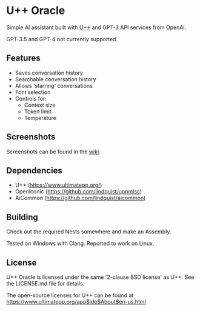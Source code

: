 # U++ Oracle

Simple AI assistant built with [U++](https://www.ultimatepp.org/) and GPT-3 API services from OpenAI.

GPT-3.5 and GPT-4 not currently supported.

## Features
- Saves conversation history
- Searchable conversation history
- Allows 'starring' conversations
- Font selection
- Controls for:
  - Context size
  - Token limit
  - Temperature

## Screenshots
Screenshots can be found in the [wiki](https://github.com/lindquist/upporacle/wiki/Screenshots).

## Dependencies
- U++ (https://www.ultimatepp.org/)
- OpenIconic (https://github.com/lindquist/uppmisc)
- AiCommon (https://github.com/lindquist/aicommon)

## Building
Check out the required Nests somewhere and make an Assembly.

Tested on Windows with Clang. Reported to work on Linux.

## License

U++ Oracle is licensed under the same '2-clause BSD license' as U++. See the LICENSE.md file for details.

The open-source licenses for U++ can be found at https://www.ultimatepp.org/app$ide$About$en-us.html
